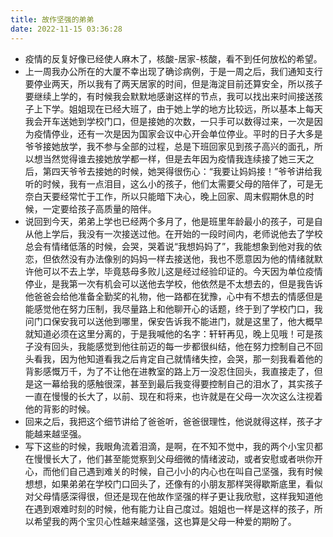 ```yaml
---
title: 故作坚强的弟弟
date: 2022-11-15 03:36:28
---
```

- 疫情的反复好像已经使人麻木了，核酸-居家-核酸，看不到任何放松的希望。
- 上一周我办公所在的大厦不幸出现了确诊病例，于是一周之后，我们通知支行要停业两天，所以我有了两天居家的时间，但是海淀目前还算安全，所以孩子要继续上学的，有时候我会默默地感谢这样的节点，我可以找出来时间接送孩子上下学。姐姐现在已经大班了，由于她上学的地方比较远，所以基本上每天我会开车送她到学校门口，但是接她的次数，一只手可以数得过来，一次是因为疫情停业，还有一次是因为国家会议中心开会单位停业。平时的日子大多是爷爷接她放学，我不参与全部的过程，总是下班回家见到孩子高兴的面孔，所以想当然觉得谁去接她放学都一样，但是去年因为疫情我连续接了她三天之后，第四天爷爷去接她的时候，她哭得很伤心：“我要让妈妈接！”爷爷讲给我听的时候，我有一点泪目，这么小的孩子，他们太需要父母的陪伴了，可是无奈白天要经常忙于工作，所以只能暗下决心，晚上回家、周末假期休息的时候，一定要给孩子高质量的陪伴。
- 说回到今天，弟弟上学也已经两个多月了，他是班里年龄最小的孩子，可是自从他上学后，我没有一次接送过他。在开始的一段时间内，老师说他去了学校总会有情绪低落的时候，会哭，哭着说“我想妈妈了”，我能想象到他对我的依恋，但依然没有办法像别的妈妈一样去接送他，我也不愿意因为他的情绪就默许他可以不去上学，毕竟慈母多败儿这是经过经验印证的。今天因为单位疫情停业，是我第一次有机会可以送他去学校，他依然是不太想去的，但是我告诉他爸爸会给他准备全勤奖的礼物，他一路都在犹豫，心中有不想去的情感但是能感觉他在努力压制，我尽量路上和他聊开心的话题，终于到了学校门口，我问门口保安我可以送他到哪里，保安告诉我不能进门，就是这里了，他大概早就知道必须在这里分离的，于是我喊他的名字：轩轩再见，晚上见哦！可是孩子没有回头，我能感觉到他往前迈的每一步都很纠结，他在努力控制自己不回头看我，因为他知道看我之后肯定自己就情绪失控，会哭，那一刻我看着他的背影感慨万千，为了不让他在进教室的路上万一没忍住回头，我直接走了，但是这一幕给我的感触很深，甚至到最后我变得要控制自己的泪水了，其实孩子一直在慢慢的长大了，以前、现在和将来，也许就是在父母一次次这么注视着他的背影的时候。
- 回来之后，我把这个细节讲给了爸爸听，爸爸很理性，他说就得这样，孩子才能越来越坚强。
- 写下这些的时候，我眼角流着泪滴，是啊，在不知不觉中，我的两个小宝贝都在慢慢长大了，他们甚至能觉察到父母细微的情绪波动，或者安慰或者哄你开心，而他们自己遇到难关的时候，自己小小的内心也在叫自己坚强，我有时候想想，如果弟弟在学校门口回头了，还像有的小朋友那样哭得歇斯底里，看似对父母情感深得很，但还是现在他故作坚强的样子更让我欣慰，这样我知道他在遇到艰难时刻的时候，他有能力让自己度过。姐姐也一样是这样的孩子，所以希望我的两个宝贝心性越来越坚强，这也算是父母一种爱的期盼了。